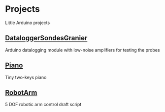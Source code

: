 Projects
========

Little Arduino projects

## [DataloggerSondesGranier](https://github.com/rbeilvert/Projects/tree/master/DataloggerSondesGranier)
Arduino datalogging module with low-noise amplifiers for testing the probes

## [Piano](https://github.com/rbeilvert/Projects/tree/master/Piano)
Tiny two-keys piano

## [RobotArm](https://github.com/rbeilvert/Projects/tree/master/RobotArm)
5 DOF robotic arm control draft script 

